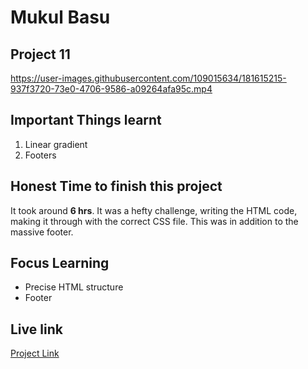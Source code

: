 # Mukul Basu

## Project 11


https://user-images.githubusercontent.com/109015634/181615215-937f3720-73e0-4706-9586-a09264afa95c.mp4


## Important Things learnt 
1. Linear gradient
2. Footers

## Honest Time to finish this project

It took around **6 hrs**. It was a hefty challenge, writing the HTML code, making it through with the correct CSS file. This was in addition to the massive footer.

## Focus Learning
- Precise HTML structure
- Footer

## Live link

[Project Link](https://google.com "Netlify")


